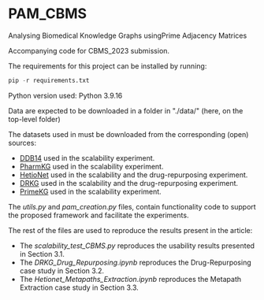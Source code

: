 # PAM_CBMS
Analysing Biomedical Knowledge Graphs usingPrime Adjacency Matrices

Accompanying code for CBMS_2023 submission.

The requirements for this project can be installed by running:

```python
pip -r requirements.txt
````

Python version used: Python 3.9.16

Data are expected to be downloaded in a folder in "./data/" (here, on the top-level folder)

The datasets used in must be downloaded from the corresponding (open) sources:
- [DDB14](https://github.com/hwwang55/PathCon/tree/master/data/DDB14) used in the scalability experiment.
- [PharmKG](https://zenodo.org/record/4077338) used in the scalability experiment.
- [HetioNet](https://github.com/hetio/hetionet) used in the scalability and the drug-repurposing experiment.
- [DRKG](https://github.com/gnn4dr/DRKG) used in the scalability and the drug-repurposing experiment.
- [PrimeKG](https://github.com/mims-harvard/PrimeKG) used in the scalability experiment.


The *utils.py* and *pam_creation.py* files, contain functionality code to support the proposed framework and facilitate the experiments.

The rest of the files are used to reproduce the results present in the article:
- The *scalability_test_CBMS.py* reproduces the usability results presented in Section 3.1.
- The *DRKG_Drug_Repurposing.ipynb* reproduces the Drug-Repurposing case study in Section 3.2.
- The *Hetionet_Metapaths_Extraction.ipynb* reproduces the Metapath Extraction case study in Section 3.3.

